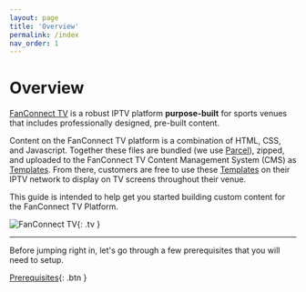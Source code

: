 ```yaml
---
layout: page
title: 'Overview'
permalink: /index
nav_order: 1
---
```


# Overview

[FanConnect TV](https://fanconnect.tv) is a robust IPTV platform
**purpose-built** for sports venues that includes professionally designed, pre-built content.

Content on the FanConnect TV platform is a combination of HTML, CSS, and Javascript.  Together these files are bundled (we use [Parcel](https://parceljs.org/)), zipped, and uploaded to the FanConnect TV Content Management System (CMS) as [Templates](./templates).  From there, customers are free to use these [Templates](./templates) on their IPTV network to display on TV screens throughout their venue.

This guide is intended to help get you started building custom content for the FanConnect TV Platform.

![FanConnect TV](/assets/img/uga.png){: .tv }

---

Before jumping right in, let's go through a few prerequisites that you will need to setup.

[Prerequisites](/prereqs){: .btn }
